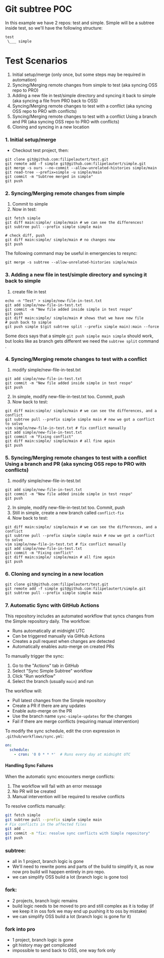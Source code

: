 # Git subtree POC

In this example we have 2 repos: test and simple. Simple will be a subtree inside test, so we'll have the following structure:
```
test
 \___ simple
```

# Test Scenarios
1. Initial setup/merge (only once, but some steps may be required in automation)
2. Syncing/Merging remote changes from simple to test (aka syncing OSS repo to PRO)
3. Adding a new file in test/simple directory and syncing it back to simple (aka syncing a file from PRO back to OSS)
4. Syncing/Merging remote changes to test with a conflict (aka syncing OSS repo to PRO with conflicts)
5. Syncing/Merging remote changes to test with a conflict Using a branch and PR (aka syncing OSS repo to PRO with conflicts)
6. Cloning and syncing in a new location

### 1. Initial setup/merge
*  Checkout test project, then:
```
git clone git@github.com:filipelautert/test.git
git remote add -f simple git@github.com:filipelautert/simple.git
git merge -s ours --no-commit --allow-unrelated-histories simple/main 
git read-tree --prefix=simple -u simple/main
git commit -m "Subtree merged in simple"
git push
```


### 2. Syncing/Merging remote changes from simple
1. Commit to simple
2. Now in test:
```
git fetch simple
git diff main:simple/ simple/main # we can see the differences!
git subtree pull --prefix simple simple main

# check diff, push
git diff main:simple/ simple/main # no changes now
git push
```
The following command may be useful in emergencies to resync:
```
git merge -s subtree --allow-unrelated-histories simple/main
```

### 3. Adding a new file in test/simple directory and syncing it back to simple
1. create file in test
```
echo -n "Test" > simple/new-file-in-test.txt
git add simple/new-file-in-test.txt 
git commit -m "New file added inside simple in test respo"
git push
git diff main:simple/ simple/main # shows that we have new file
# push back to simple
git push simple $(git subtree split --prefix simple main):main --force
```

Some docs says that a simple `git push simple main simple` should work, but looks like as branch gets different we need the `subtree split` command .


### 4. Syncing/Merging remote changes to test with a conflict
1. modify simple/new-file-in-test.txt
```
git add simple/new-file-in-test.txt 
git commit -m "New file added inside simple in test respo"
git push
```
2. In simple, modify new-file-in-test.txt too. Commit, push
3. Now back to test:
```
git diff main:simple/ simple/main # we can see the differences, and a conflict
git subtree pull --prefix simple simple main # now we got a conflict to solve
vim simple/new-file-in-test.txt # fix conflict manually
git add simple/new-file-in-test.txt 
git commit -m "Fixing conflict"
git diff main:simple/ simple/main # all fine again
git push
```

### 5. Syncing/Merging remote changes to test with a conflict Using a branch and PR (aka syncing OSS repo to PRO with conflicts)
1. modify simple/new-file-in-test.txt
```
git add simple/new-file-in-test.txt 
git commit -m "New file added inside simple in test respo"
git push

```
2. In simple, modify new-file-in-test.txt too. Commit, push
3. Still in simple, create a new branch called `conflict-fix`
4. Now back to test:
```
git diff main:simple/ simple/main # we can see the differences, and a conflict
git subtree pull --prefix simple simple main # now we got a conflict to solve
vim simple/new-file-in-test.txt # fix conflict manually
git add simple/new-file-in-test.txt 
git commit -m "Fixing conflict"
git diff main:simple/ simple/main # all fine again
git push
```


### 6. Cloning and syncing in a new location
```t push simple main simple
git clone git@github.com:filipelautert/test.git
git remote add -f simple git@github.com:filipelautert/simple.git
git subtree pull --prefix simple simple main
```

### 7. Automatic Sync with GitHub Actions
This repository includes an automated workflow that syncs changes from the Simple repository daily. The workflow:
- Runs automatically at midnight UTC
- Can be triggered manually via GitHub Actions
- Creates a pull request when changes are detected
- Automatically enables auto-merge on created PRs

To manually trigger the sync:
1. Go to the "Actions" tab in GitHub
2. Select "Sync Simple Subtree" workflow
3. Click "Run workflow"
4. Select the branch (usually `main`) and run

The workflow will:
- Pull latest changes from the Simple repository
- Create a PR if there are any updates
- Enable auto-merge on the PR
- Use the branch name `sync-simple-updates` for the changes
- Fail if there are merge conflicts (requiring manual intervention)

To modify the sync schedule, edit the cron expression in `.github/workflows/sync.yml`:
```yaml
on:
  schedule:
    - cron: '0 0 * * *'  # Runs every day at midnight UTC
```

#### Handling Sync Failures
When the automatic sync encounters merge conflicts:
1. The workflow will fail with an error message
2. No PR will be created
3. Manual intervention will be required to resolve conflicts

To resolve conflicts manually:
```bash
git fetch simple
git subtree pull --prefix simple simple main
# Fix conflicts in the affected files
git add .
git commit -m "fix: resolve sync conflicts with Simple repository"
git push
```



### subtree:
* all in 1 project, branch logic is gone
* We'll need to rewrite poms and parts of the build to simplify it, as now now pro build will happen entirely in pro repo.
* we can simplify OSS build a lot (branch logic is gone too)

### fork:
* 2 projects, branch logic remains
* build logic needs to be moved to pro and still complex as it is today (if we keep it in oss fork we may end up pushing it to oss by mistake)
* we can simplify OSS build a lot (branch logic is gone for it)
 
### fork into pro
* 1 project, branch logic is gone
* git history may get complicated
* impossible to send back to OSS, one way fork only

